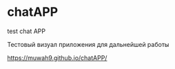 # chatAPP
test chat APP

Тестовый визуал приложения для дальнейшей работы

https://muwah9.github.io/chatAPP/
